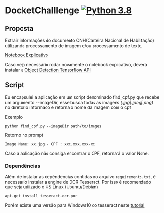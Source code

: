 # DocketChalllenge [![Python 3.8](https://img.shields.io/badge/python-3.8-blue.svg)](https://www.python.org/downloads/release/python-388/)


## Proposta
Extrair informações do documento CNH(Carteira Nacional de Habilitação) utilizando processamento de imagem e/ou processamento de texto.

[Notebook Explicativo](https://github.com/AkiraG/DocketChalllenge/blob/main/jupyter/Docket%20CNH.ipynb)

Caso veja necessário rodar novamente o notebook explicativo, deverá instalar a [Object Detection Tensorflow API](https://tensorflow-object-detection-api-tutorial.readthedocs.io/en/latest/install.html)


## Script
Eu encapsulei a aplicação em um script denominado find_cpf.py que recebe um argumento --imageDir, esse busca todas as imagens *(.jpg|.jpeg|.png)* no diretório informado e retorna o nome da imagem com o cpf

Exemplo:
```
python find_cpf.py --imageDir path/to/images
```
Retorno no prompt

```
Image Name: xx.jpg - CPF : xxx.xxx.xxx-xx
```
Caso a aplicação não consiga encontrar o CPF, retornará o valor None.


### Dependências

Além de instalar as depêndencias contidas no arquivo ```requirements.txt```, é necessario instalar a engine de OCR Tesseract. Por isso é recomendado que seja utilizado o OS Linux (Ubuntu/Debian)
```
apt-get install tesseract-ocr-por
```

Porém existe uma versão para Windows10 do tesseract neste [tutorial](https://medium.com/quantrium-tech/installing-and-using-tesseract-4-on-windows-10-4f7930313f82)


